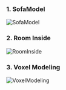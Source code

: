 ### 1. SofaModel

![SofaModel](https://github.com/Falcon5077/livingRoomSimulator/assets/32628758/947ac6fe-8968-44dc-8300-fa15ed5f7bda)

### 2. Room Inside

![RoomInside](https://github.com/Falcon5077/livingRoomSimulator/assets/32628758/0bd3efff-6e35-4e78-9c09-01363577a9e9)

### 3. Voxel Modeling

![VoxelModeling](https://github.com/Falcon5077/livingRoomSimulator/assets/32628758/db83aae6-3602-4fb7-a97b-e0f7889630ad)
